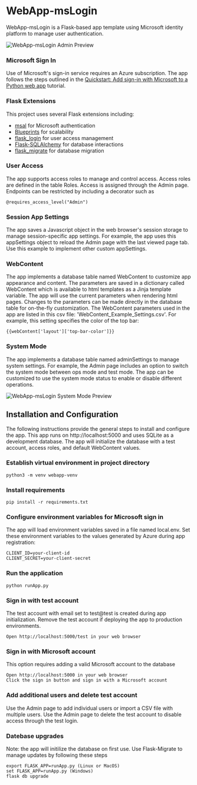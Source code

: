 # WebApp-msLogin

WebApp-msLogin is a Flask-based app template using Microsoft identity platform to manage user authentication.

![WebApp-msLogin Admin Preview](https://i.ibb.co/3Tj6826/Admin-User-Info-Page.png "WebApp-msLogin Admin Preview")

### Microsoft Sign In
Use of Microsoft's sign-in service requires an Azure subscription.  The app follows the steps outlined in the [Quickstart: Add sign-in with Microsoft to a Python web app](https://docs.microsoft.com/en-us/azure/active-directory/develop/quickstart-v2-python-webapp) tutorial.

### Flask Extensions
This project uses several Flask extensions including: 
- [msal](https://msal-python.readthedocs.io/en/latest/) for Microsoft authentication
- [Blueprints](http://flask.pocoo.org/docs/0.12/blueprints/) for scalability
- [flask_login](https://flask-login.readthedocs.io/en/latest/) for user access management
- [Flask-SQLAlchemy](https://flask-sqlalchemy.palletsprojects.com/en/2.x/) for database interactions
- [flask_migrate](https://flask-migrate.readthedocs.io/en/latest/) for database migration

### User Access
The app supports access roles to manage and control access.  Access roles are defined in the table Roles.  Access is assigned through the Admin page.  Endpoints can be restricted by including a decorator such as

    @requires_access_level("Admin")

### Session App Settings 
The app saves a Javascript object in the web browser's session storage to manage session-specific app settings.  For example, the app uses this appSettings object to reload the Admin page with the last viewed page tab.  Use this example to implement other custom appSettings.

### WebContent
The app implements a database table named WebContent to customize app appearance and content.  The parameters are saved in a dictionary called WebContent which is available to html templates as a Jinja template variable.  The app will use the current parameters when rendering html pages.  Changes to the parameters can be made directly in the database table for on-the-fly customization.  The WebContent parameters used in the app are listed in this csv file: 'WebContent_Example_Settings.csv'.  For example, this setting specifies the color of the top bar: 

    {{webContent['layout']['top-bar-color']}}

### System Mode
The app implements a database table named adminSettings to manage system settings.  For example, the Admin page includes an option to switch the system mode between ops mode and test mode.  The app can be customized to use the system mode status to enable or disable different operations.

![WebApp-msLogin System Mode Preview](https://i.ibb.co/Fqm8fmm/Admin-App-Setup-Page.png "WebApp-msLogin System Mode Preview")

## Installation and Configuration
The following instructions provide the general steps to install and configure the app.  This app runs on http://localhost:5000 and uses SQLite as a development database.  The app will initialize the database with a test account, access roles, and default WebContent values.

### Establish virtual environment in project directory
    python3 -m venv webapp-venv

### Install requirements 
    pip install -r requirements.txt

### Configure environment variables for Microsoft sign in
The app will load environment variables saved in a file named local.env.  Set these environment variables to the values generated by Azure during app registration:

    CLIENT_ID=your-client-id
    CLIENT_SECRET=your-client-secret

### Run the application
    python runApp.py

### Sign in with test account
The test account with email set to test@test is created during app initialization.  Remove the test account if deploying the app to production environments.

    Open http://localhost:5000/test in your web browser

### Sign in with Microsoft account
This option requires adding a valid Microsoft account to the database

    Open http://localhost:5000 in your web browser
    Click the sign in button and sign in with a Microsoft account

### Add additional users and delete test account
Use the Admin page to add individual users or import a CSV file with multiple users.
Use the Admin page to delete the test account to disable access through the test login.

### Datebase upgrades
Note: the app will initilize the database on first use.  Use Flask-Migrate to manage updates by following these steps

    export FLASK_APP=runApp.py (Linux or MacOS)
    set FLASK_APP=runApp.py (Windows)
    flask db upgrade